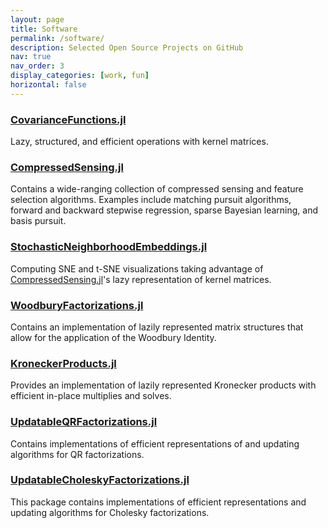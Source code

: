 ```yaml
---
layout: page
title: Software
permalink: /software/
description: Selected Open Source Projects on GitHub
nav: true
nav_order: 3
display_categories: [work, fun]
horizontal: false
---
```


### [CovarianceFunctions.jl](https://github.com/SebastianAment/CovarianceFunctions.jl)

Lazy, structured, and efficient operations with kernel matrices.

### [CompressedSensing.jl](https://github.com/SebastianAment/CompressedSensing.jl)

Contains a wide-ranging collection of compressed sensing and feature selection algorithms. Examples include matching pursuit algorithms, forward and backward stepwise regression, sparse Bayesian learning, and basis pursuit.

### [StochasticNeighborhoodEmbeddings.jl](https://github.com/SebastianAment/StochasticNeighborhoodEmbeddings.jl)

Computing SNE and t-SNE visualizations
taking advantage of [CompressedSensing.jl](https://github.com/SebastianAment/CompressedSensing.jl)'s lazy representation of kernel matrices.

### [WoodburyFactorizations.jl](https://github.com/SebastianAment/WoodburyFactorizations.jl)

Contains an implementation of lazily represented matrix structures that allow for the application of the Woodbury Identity.

### [KroneckerProducts.jl](https://github.com/SebastianAment/KroneckerProducts.jl)

Provides an implementation of lazily represented Kronecker products with efficient in-place multiplies and solves.

### [UpdatableQRFactorizations.jl](https://github.com/SebastianAment/UpdatableQRFactorizations.jl)

Contains implementations of efficient representations of and updating algorithms for QR factorizations.

### [UpdatableCholeskyFactorizations.jl](https://github.com/SebastianAment/UpdatableCholeskyFactorizations.jl)

This package contains implementations of efficient representations and updating algorithms for Cholesky factorizations.
